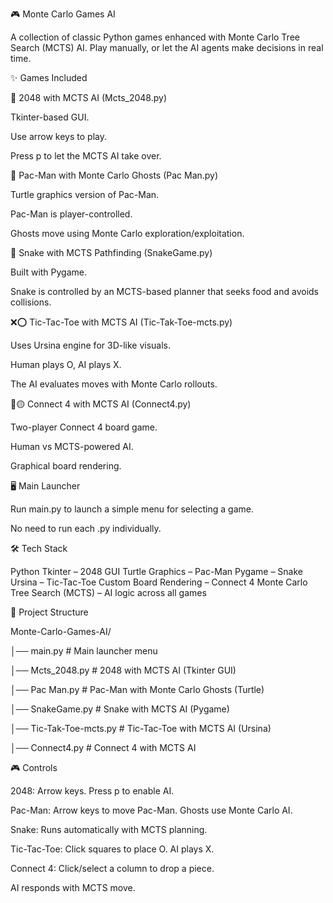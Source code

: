 🎮 Monte Carlo Games AI

A collection of classic Python games enhanced with Monte Carlo Tree Search (MCTS) AI.
Play manually, or let the AI agents make decisions in real time.

✨ Games Included

🧩 2048 with MCTS AI (Mcts_2048.py)

Tkinter-based GUI.

Use arrow keys to play.

Press p to let the MCTS AI take over.

👻 Pac-Man with Monte Carlo Ghosts (Pac Man.py)

Turtle graphics version of Pac-Man.

Pac-Man is player-controlled.

Ghosts move using Monte Carlo exploration/exploitation.

🐍 Snake with MCTS Pathfinding (SnakeGame.py)

Built with Pygame.

Snake is controlled by an MCTS-based planner that seeks food and avoids collisions.

❌⭕ Tic-Tac-Toe with MCTS AI (Tic-Tak-Toe-mcts.py)

Uses Ursina engine for 3D-like visuals.

Human plays O, AI plays X.

The AI evaluates moves with Monte Carlo rollouts.

🔴🟡 Connect 4 with MCTS AI (Connect4.py)

Two-player Connect 4 board game.

Human vs MCTS-powered AI.

Graphical board rendering.

🖥️ Main Launcher

Run main.py to launch a simple menu for selecting a game.

No need to run each .py individually.

🛠️ Tech Stack

Python
Tkinter – 2048 GUI
Turtle Graphics – Pac-Man
Pygame – Snake
Ursina – Tic-Tac-Toe
Custom Board Rendering – Connect 4
Monte Carlo Tree Search (MCTS) – AI logic across all games

📂 Project Structure

Monte-Carlo-Games-AI/

│── main.py                # Main launcher menu

│── Mcts_2048.py           # 2048 with MCTS AI (Tkinter GUI)

│── Pac Man.py             # Pac-Man with Monte Carlo Ghosts (Turtle)

│── SnakeGame.py           # Snake with MCTS AI (Pygame)

│── Tic-Tak-Toe-mcts.py    # Tic-Tac-Toe with MCTS AI (Ursina)

│── Connect4.py            # Connect 4 with MCTS AI


🎮 Controls

2048: Arrow keys. Press p to enable AI.

Pac-Man: Arrow keys to move Pac-Man. Ghosts use Monte Carlo AI.

Snake: Runs automatically with MCTS planning.

Tic-Tac-Toe: Click squares to place O. AI plays X.

Connect 4: Click/select a column to drop a piece.

AI responds with MCTS move.